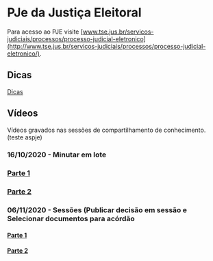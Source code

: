 # PJe da Justiça Eleitoral

Para acesso ao PJE visite [www.tse.jus.br/servicos-judiciais/processos/processo-judicial-eletronico](http://www.tse.jus.br/servicos-judiciais/processos/processo-judicial-eletronico/).

## Dicas

[Dicas](https://pjeje.github.io/dicas/dicas/)
    
## Vídeos 

Vídeos gravados nas sessões de compartilhamento de conhecimento. (teste aspje)


### 16/10/2020 - Minutar em lote

### [Parte 1](https://www.dropbox.com/s/3w96wuamjhisk82/pje1g45965874363115%20on%202020-10-16%2017-34.mp4?dl=0)
### [Parte 2](https://www.dropbox.com/s/q346i6014b6t5xz/pje1g45965874363115%20on%202020-10-16%2018-17.mp4?dl=0)

### 06/11/2020 - Sessões (Publicar decisão em sessão e Selecionar documentos para acórdão

#### [Parte 1](https://www.dropbox.com/s/q7tm6cbsrr5842u/pje2grauprimeirareuniaoaspje%20on%202020-11-06%2018-04.mp4?dl=0)
#### [Parte 2](https://www.dropbox.com/s/q4pf7j9kym8poux/pje2grauprimeirareuniaoaspje%20on%202020-11-06%2018-26.mp4?dl=0)

